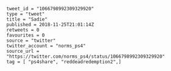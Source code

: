 ```
tweet_id = "1066798992309329920"
type = "tweet"
title = "Sadie"
published = 2018-11-25T21:01:14Z
retweets = 0
favourites = 0
source = "twitter"
twitter_account = "norms_ps4"
source_url = "https://twitter.com/norms_ps4/status/1066798992309329920"
tag = [ "ps4share", "reddeadredemption2",]
```

<p class='image'><img src='http://mnf.m17s.net/2018/11/25/Ds4IBu4WwAAqChh.jpg' alt=''></p>

